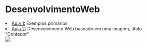 # DesenvolvimentoWeb

<li><a href="">Aula 1:</a> Exemplos primários</li>
<li><a href="">Aula 2:</a> Desenvolvimento Web baseado em uma imagem, título "Contador"</li>
<img src="https://imgkub.com/images/2022/06/16/imagem_2022-06-15_214430565.png">
